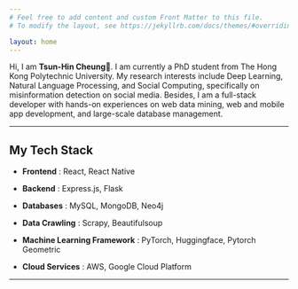 ```yaml
---
# Feel free to add content and custom Front Matter to this file.
# To modify the layout, see https://jekyllrb.com/docs/themes/#overriding-theme-defaults

layout: home
---
```


Hi, I am **Tsun-Hin Cheung**👋. I am currently a PhD student from The Hong Kong Polytechnic University. My research interests include Deep Learning, Natural Language Processing, and Social Computing, specifically on misinformation detection on social media. Besides, I am a full-stack developer with hands-on experiences on web data mining, web and mobile app development, and large-scale database management.

------

## My Tech Stack

- **Frontend** : React, React Native

- **Backend** : Express.js, Flask

- **Databases**  : MySQL, MongoDB, Neo4j

- **Data Crawling** : Scrapy, Beautifulsoup

- **Machine Learning Framework** : PyTorch, Huggingface, Pytorch Geometric

- **Cloud Services** : AWS, Google Cloud Platform

------

<!-- ## Development Projects

- **A Facial Image Super-Resolution System with Cross-Platform Desktop GUI (2018)**

![](assets/f1.png?raw=true)

- **A Social Media Tagging System for Data Annotation (2019)**

![](assets/t1.PNG?raw=true)

- **A Local News Mobile Apps with AI technology (2020)**

![](assets/a1.PNG?raw=true)

------

 -->
